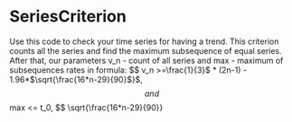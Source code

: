 # SeriesCriterion
Use this code to check your time series for having a trend. This criterion counts all the series and find the maximum subsequence of equal series. After that, our parameters v_n - count of all series and max - maximum of subsequences rates in formula:
$$ v_n >=\frac{1}{3}$ * (2n-1) - 1.96*$\sqrt{\frac{16*n-29}{90}$}$, $$
and
$$ max <= t_0, $$
\sqrt{\frac{16*n-29}{90}}
